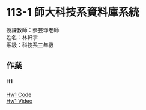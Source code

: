 # 113-1 師大科技系資料庫系統<br>
授課教師：蔡芸琤老師<br>
姓名：林軒宇<br>
系級：科技系三年級<br>

## 作業
#### H1
[Hw1 Code](https://www.youtube.com/)<br>
[Hw1 Video](https://www.google.com.tw/?hl=zh_TW)
